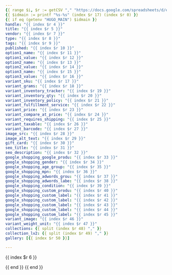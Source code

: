 ```yaml
---
{{ range $i, $r := getCSV "," "https://docs.google.com/spreadsheets/d/e/2PACX-1vQEsr3o7tzW-ah5z84W6YP18a0oSeBr9n2ohIdd3BBPYCvgz0kIb73wus3z84eQVKdeQvE-GxwCBCLE/pub?gid=1180279757&single=true&output=csv" }} 
{{ $idmain := printf "%s-%s" (index $r 17) (index $r 0) }} 
{{ if eq (getenv "HUGO_MAIN") $idmain }}
handle: "{{ index $r 4 }}"
title: "{{ index $r 5 }}"
vendor: "{{ index $r 7 }}"
type: "{{ index $r 8 }}"
tags: "{{ index $r 9 }}"
published: "{{ index $r 10 }}"
option1_name: "{{ index $r 11 }}"
option1_value: "{{ index $r 12 }}"
option2_name: "{{ index $r 13 }}"
option2_value: "{{ index $r 14 }}"
option3_name: "{{ index $r 15 }}"
option3_value: "{{ index $r 16 }}"
variant_sku: "{{ index $r 17 }}"
variant_grams: "{{ index $r 18 }}"
variant_inventory_tracker: "{{ index $r 19 }}"
variant_inventory_qty: "{{ index $r 20 }}"
variant_inventory_policy: "{{ index $r 21 }}"
variant_fulfillment_service: "{{ index $r 22 }}"
variant_price: "{{ index $r 23 }}"
variant_compare_at_price: "{{ index $r 24 }}"
variant_requires_shipping: "{{ index $r 25 }}"
variant_taxable: "{{ index $r 26 }}"
variant_barcode: "{{ index $r 27 }}"
image_src: "{{ index $r 28 }}"
image_alt_text: "{{ index $r 29 }}"
gift_card: "{{ index $r 30 }}"
seo_title: "{{ index $r 31 }}"
seo_description: "{{ index $r 32 }}"
google_shopping_google_produ: "{{ index $r 33 }}"
google_shopping_gender: "{{ index $r 34 }}"
google_shopping_age_group: "{{ index $r 35 }}"
google_shopping_mpn: "{{ index $r 36 }}"
google_shopping_adwords_grou: "{{ index $r 37 }}"
google_shopping_adwords_labe: "{{ index $r 38 }}"
google_shopping_condition: "{{ index $r 39 }}"
google_shopping_custom_produ: "{{ index $r 40 }}"
google_shopping_custom_label: "{{ index $r 41 }}"
google_shopping_custom_label: "{{ index $r 42 }}"
google_shopping_custom_label: "{{ index $r 43 }}"
google_shopping_custom_label: "{{ index $r 44 }}"
google_shopping_custom_label: "{{ index $r 45 }}"
variant_image: "{{ index $r 46 }}"
variant_weight_unit: "{{ index $r 47 }}"
collections: {{ split (index $r 48) "," }}
collection_lv2: {{ split (index $r 49) "," }}
gallery: [{{ index $r 50 }}]

---
```


{{ index $r 6 }}

{{ end }}
{{ end }}